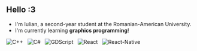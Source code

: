 ## Hello :3

* I'm Iulian, a second-year student at the Romanian-American University.
* I'm currently learning **graphics programming**!

![C++](https://img.shields.io/badge/C++-blue) &nbsp;
![C#](https://img.shields.io/badge/C%23-purple) &nbsp;
![GDScript](https://img.shields.io/badge/GDScript-green) &nbsp;
![React](https://img.shields.io/badge/React-darkblue) &nbsp;
![React-Native](https://img.shields.io/badge/React-darkgreen-Native-darkgreen) &nbsp;
